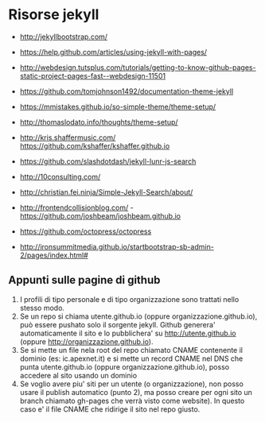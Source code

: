 Risorse jekyll
====

* http://jekyllbootstrap.com/
* https://help.github.com/articles/using-jekyll-with-pages/
* http://webdesign.tutsplus.com/tutorials/getting-to-know-github-pages-static-project-pages-fast--webdesign-11501

* https://github.com/tomjohnson1492/documentation-theme-jekyll
* https://mmistakes.github.io/so-simple-theme/theme-setup/
* http://thomaslodato.info/thoughts/theme-setup/
* http://kris.shaffermusic.com/   https://github.com/kshaffer/kshaffer.github.io
* https://github.com/slashdotdash/jekyll-lunr-js-search
* http://10consulting.com/
* http://christian.fei.ninja/Simple-Jekyll-Search/about/
* http://frontendcollisionblog.com/  -  https://github.com/joshbeam/joshbeam.github.io 
* https://github.com/octopress/octopress
* http://ironsummitmedia.github.io/startbootstrap-sb-admin-2/pages/index.html#

Appunti sulle pagine di github
---
1. I profili di tipo personale e di tipo organizzazione sono trattati nello stesso modo.
2. Se un repo si chiama utente.github.io (oppure organizzazione.github.io), può essere pushato solo il sorgente jekyll. Github generera' automaticamente il sito e lo pubblichera' su http://utente.github.io (oppure http://organizzazione.github.io). 
3. Se si mette un file nela root del repo chiamato CNAME contenente il dominio (es: ic.apexnet.it) e si mette un record CNAME nel DNS che punta utente.github.io (oppure organizzazione.github.io), posso accedere al sito usando un dominio
4. Se voglio avere piu' siti per un utente (o organizzazione), non posso usare il publish automatico (punto 2), ma posso creare per ogni sito un branch chiamato gh-pages che verrà visto come website). In questo caso e' il file CNAME che ridirige il sito nel repo giusto.
